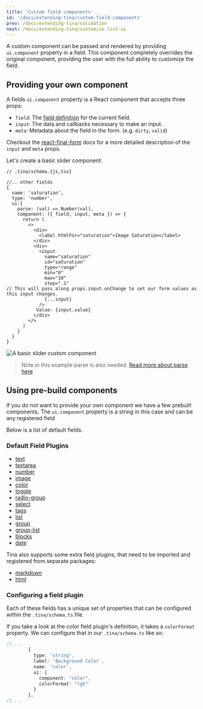 ```yaml
---
title: 'Custom field components'
id: '/docs/extending-tina/custom-field-components'
prev: /docs/extending-tina/validation
next: /docs/extending-tina/customize-list-ui
---
```


A custom component can be passed and rendered by providing `ui.component` property in a field. This component completely overrides the original component, providing the user with the full ability to customize the field.

## Providing your own component

A fields `ui.component` property is a React component that accepts three props:

- `field`: The [field definition](https://tinacms.org/docs/reference/toolkit/fields) for the current field.
- `input`: The data and callbacks necessary to make an input.
- `meta`: Metadata about the field in the form. (e.g. `dirty`, `valid`)

Checkout the [react-final-form](https://github.com/final-form/react-final-form#fieldrenderprops) docs for a more detailed description of the `input` and `meta` props.


Let's create a basic slider component:


```tsx
// .tina/schema.{js,tsx}

//.. other fields
{
  name: 'saturation',
  type: 'number',
  ui:{
    parse: (val) => Number(val),
    component: ({ field, input, meta }) => {
      return (
        <>
          <div>
            <label htmlFor="saturation">Image Saturation</label>
          </div>
          <div>
            <input
              name="saturation"
              id="saturation"
              type="range"
              min="0"
              max="10"
              step=".1"
// This will pass along props.input.onChange to set our form values as this input changes.
              {...input} 
            />
           Value: {input.value}
          </div>
        </>
      )
    }
  }
}
```


![A basic slider custom component](https://res.cloudinary.com/forestry-demo/image/upload/v1649941211/tina-io/docs/extending-tina/Extending_Tina_Custom_Component.png)


> Note in this example parse is also needed. [Read more about parse here](/docs/extending-tina/format-and-parse.md)


## Using pre-build components

If you do not want to provide your own component we have a few prebuilt components. The `ui.component` property is a string in this case and can be any registered field

Below is a list of default fields.
### Default Field Plugins

- [text](/docs/reference/toolkit/fields/text/)
- [textarea](/docs/reference/toolkit/fields/textarea/)
- [number](/docs/reference/toolkit/fields/number/)
- [image](/docs/reference/toolkit/fields/image/)
- [color](/docs/reference/toolkit/fields/color/)
- [toggle](/docs/reference/toolkit/fields/toggle/)
- [radio-group](/docs/reference/toolkit/fields/radio-group/)
- [select](/docs/reference/toolkit/fields/select/)
- [tags](/docs/reference/toolkit/fields/tags/)
- [list](/docs/reference/toolkit/fields/list/)
- [group](/docs/reference/toolkit/fields/group/)
- [group-list](/docs/reference/toolkit/fields/group-list/)
- [blocks](/docs/reference/toolkit/fields/blocks/)
- [date](/docs/reference/toolkit/fields/date/)

Tina also supports some extra field plugins, that need to be imported and registered from separate packages:

- [markdown](/docs/reference/toolkit/fields/markdown/)
- [html](/docs/reference/toolkit/fields/html/)



### Configuring a field plugin

Each of these fields has a unique set of properties that can be configured within the `.tina/schema.ts` file.

If you take a look at the color field plugin's definition, it takes a `colorFormat` property. We can configure that in our `.tina/schema.ts` like so:

```ts
// ...
        {
          type: 'string',
          label: 'Background Color',
          name: 'color',
          ui: {
            component: "color",
            colorFormat: "rgb"
          }
        },
// ...
```

